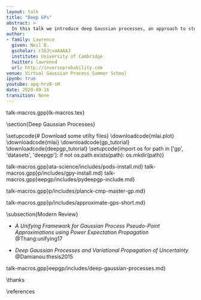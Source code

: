 ```yaml
---
layout: talk
title: "Deep GPs"
abstract: >
  In this talk we introduce deep Gaussian processes, an approach to stochastic process modelling that relies on the composition of individual stochastic proceses.
author:
- family: Lawrence
  given: Neil D.
  gscholar: r3SJcvoAAAAJ
  institute: University of Cambridge
  twitter: lawrennd
  url: http://inverseprobability.com
venue: Virtual Gaussian Process Summer School
ipynb: true
youtube: apq-hrzB-sM
date: 2020-09-16
transition: None
---
```


talk-macros.gpp}lk-macros.tex}


\section{Deep Gaussian Processes}

\setupcode{# Download some utilty files}
\downloadcode{mlai.plot}
\downloadcode{mlai}
\downloadcode{gp_tutorial}
\downloadcode{deepgp_tutorial}
\setupcode{import os
for path in ['gp', 'datasets', 'deepgp']:
    if not os.path.exists(path):
        os.mkdir(path)}
		
talk-macros.gpp}ata-science/includes/pods-install.md}
talk-macros.gpp}p/includes/gpy-install.md}
talk-macros.gpp}eepgp/includes/pydeepgp-include.md}


talk-macros.gpp}p/includes/planck-cmp-master-gp.md}

talk-macros.gpp}p/includes/approximate-gps-short.md}

\subsection{Modern Review}

* *A Unifying Framework for Gaussian Process Pseudo-Point Approximations using Power Expectation Propagation*
    @Thang:unifying17

* *Deep Gaussian Processes and Variational Propagation of Uncertainty*
    @Damianou:thesis2015

talk-macros.gpp}eepgp/includes/deep-gaussian-processes.md}

\thanks

\references


